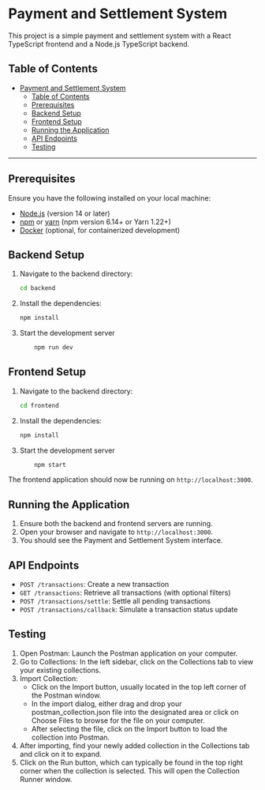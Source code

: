 # Payment and Settlement System

This project is a simple payment and settlement system with a React TypeScript frontend and a Node.js TypeScript backend.


## Table of Contents
- [Payment and Settlement System](#payment-and-settlement-system)
  - [Table of Contents](#table-of-contents)
  - [Prerequisites](#prerequisites)
  - [Backend Setup](#backend-setup)
  - [Frontend Setup](#frontend-setup)
  - [Running the Application](#running-the-application)
  - [API Endpoints](#api-endpoints)
  - [Testing](#testing)
---

## Prerequisites

Ensure you have the following installed on your local machine:

- [Node.js](https://nodejs.org/) (version 14 or later)
- [npm](https://www.npmjs.com/) or [yarn](https://yarnpkg.com/) (npm version 6.14+ or Yarn 1.22+)
- [Docker](https://www.docker.com/) (optional, for containerized development)

## Backend Setup

1. Navigate to the backend directory:
   ```bash
   cd backend
    ```

2. Install the dependencies:

    ```bash
   npm install 
    ```

    


3. Start the development server

    ```bash
        npm run dev 
    ```

## Frontend Setup

1. Navigate to the backend directory:
   ```bash
   cd frontend
    ```

2. Install the dependencies:

    ```bash
   npm install 
    ```

    


3. Start the development server

    ```bash
        npm start
    ```




The frontend application should now be running on `http://localhost:3000`.

## Running the Application

1. Ensure both the backend and frontend servers are running.
2. Open your browser and navigate to `http://localhost:3000`.
3. You should see the Payment and Settlement System interface.

## API Endpoints

- `POST /transactions`: Create a new transaction
- `GET /transactions`: Retrieve all transactions (with optional filters)
- `POST /transactions/settle`: Settle all pending transactions
- `POST /transactions/callback`: Simulate a transaction status update

## Testing

1. Open Postman: Launch the Postman application on your computer.
2. Go to Collections: In the left sidebar, click on the Collections tab to view your existing collections.
3. Import Collection:
    * Click on the Import button, usually located in the top left corner of the Postman window.
    * In the import dialog, either drag and drop your postman_collection.json file into the designated area or click on Choose Files to browse for the file on your computer.
    * After selecting the file, click on the Import button to load the collection into Postman.
4. After importing, find your newly added collection in the Collections tab and click on it to expand.
5. Click on the Run button, which can typically be found in the top right corner when the collection is selected. This will open the Collection Runner window.
